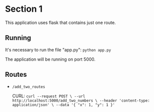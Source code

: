 # Section 1

This application uses flask that contains just one route.

## Running

It's necessary to run the file "app.py": `python app.py`

The application will be running on port 5000.

## Routes

- `/add_two_routes`
        
    CURL: `curl --request POST \
              --url http://localhost:5000/add_two_numbers \
              --header 'content-type: application/json' \
              --data '{
                "x": 1,
                "y": 1
            }'`
 